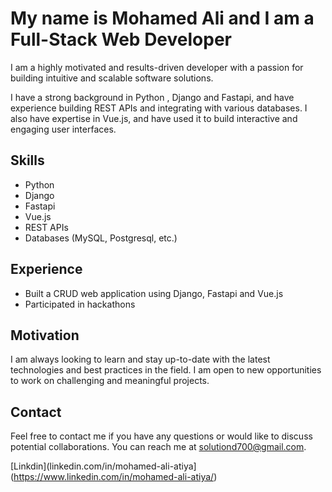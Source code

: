 # My name is Mohamed Ali and I am a Full-Stack Web Developer

I am a highly motivated and results-driven developer with a passion for building intuitive and scalable software solutions.

I have a strong background in Python , Django and Fastapi, and have experience building REST APIs and integrating with various databases. I also have expertise in Vue.js, and have used it to build interactive and engaging user interfaces.

## Skills

- Python
- Django
- Fastapi
- Vue.js
- REST APIs
- Databases (MySQL, Postgresql, etc.)

## Experience

- Built a CRUD web application using Django, Fastapi and Vue.js
- Participated in hackathons

## Motivation

I am always looking to learn and stay up-to-date with the latest technologies and best practices in the field. I am open to new opportunities to work on challenging and meaningful projects.

## Contact

Feel free to contact me if you have any questions or would like to discuss potential collaborations. You can reach me at [solutiond700@gmail.com](mailto:solutiond700@gmail.com).

[Linkdin](linkedin.com/in/mohamed-ali-atiya](https://www.linkedin.com/in/mohamed-ali-atiya/)
